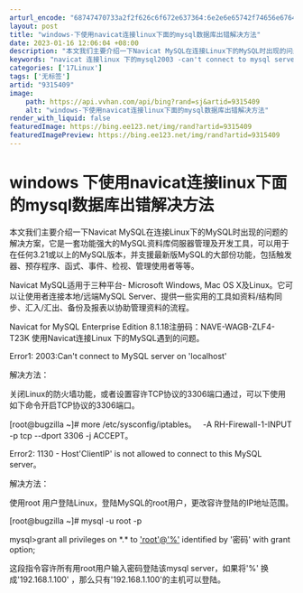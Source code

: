 ```yaml
---
arturl_encode: "68747470733a2f2f626c6f672e637364:6e2e6e65742f74656e6764617a68616e673737303936303433:362f61727469636c652f64657461696c732f39333135343039"
layout: post
title: "windows-下使用navicat连接linux下面的mysql数据库出错解决方法"
date: 2023-01-16 12:06:04 +08:00
description: "本文我们主要介绍一下Navicat MySQL在连接Linux下的MySQL时出现的问题的解决方案，"
keywords: "navicat 连接linux 下的mysql2003 -can't connect to mysql server on 'localhost"
categories: ['17Linux']
tags: ['无标签']
artid: "9315409"
image:
    path: https://api.vvhan.com/api/bing?rand=sj&artid=9315409
    alt: "windows-下使用navicat连接linux下面的mysql数据库出错解决方法"
render_with_liquid: false
featuredImage: https://bing.ee123.net/img/rand?artid=9315409
featuredImagePreview: https://bing.ee123.net/img/rand?artid=9315409
---
```


# windows 下使用navicat连接linux下面的mysql数据库出错解决方法

本文我们主要介绍一下Navicat MySQL在连接Linux下的MySQL时出现的问题的解决方案，它是一套功能强大的MySQL资料库伺服器管理及开发工具，可以用于在任何3.21或以上的MySQL版本，并支援最新版MySQL的大部份功能，包括触发器、预存程序、函式、事件、检视、管理使用者等等。

Navicat MySQL适用于三种平台- Microsoft Windows, Mac OS X及Linux。它可以让使用者连接本地/远端MySQL Server、提供一些实用的工具如资料/结构同步、汇入/汇出、备份及报表以协助管理资料的流程。

Navicat for MySQL Enterprise Edition 8.1.18注册码：NAVE-WAGB-ZLF4-T23K 使用Navicat连接Linux 下的MySQL遇到的问题。

Error1: 2003:Can't connect to MySQL server on 'localhost'

解决方法：

关闭Linux的防火墙功能，或者设置容许TCP协议的3306端口通过，可以下使用如下命令开启TCP协议的3306端口。

[root@bugzilla ~]# more /etc/sysconfig/iptables。   -A RH-Firewall-1-INPUT -p tcp --dport 3306 -j ACCEPT。
  
Error2: 1130 - Host'ClientIP' is not allowed to connect to this MySQL server。

解决方法：

使用root 用户登陆Linux，登陆MySQL的root用户，更改容许登陆的IP地址范围。

[root@bugzilla ~]# mysql -u root -p

mysql>grant all privileges on \*.\* to
['root'@'%'](mailto:'%20rel=)
identified by '密码' with grant option;
  
这段指令容许所有用root用户输入密码登陆该mysql server，如果将'%' 换成'192.168.1.100' ，那么只有'192.168.1.100'的主机可以登陆。